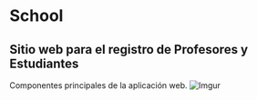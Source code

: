 # School
## Sitio web para el registro de Profesores y Estudiantes

Componentes principales de la aplicación web.
![Imgur](http://i.imgur.com/gWxcVqb.png)
